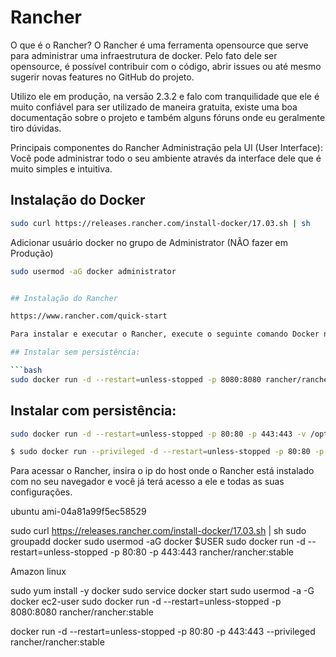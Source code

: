 # Rancher

O que é o Rancher?
O Rancher é uma ferramenta opensource que serve para administrar uma infraestrutura de docker. Pelo fato dele ser opensource, é possível contribuir com o código, abrir issues ou até mesmo sugerir novas features no GitHub do projeto.

Utilizo ele em produçāo, na versāo 2.3.2 e falo com tranquilidade que ele é muito confiável para ser utilizado de maneira gratuita, existe uma boa documentaçāo sobre o projeto e também alguns fóruns onde eu geralmente tiro dúvidas.

Principais componentes do Rancher
Administraçāo pela UI (User Interface): Você pode administrar todo o seu ambiente através da interface dele que é muito simples e intuitiva.

## Instalação do Docker

```bash
sudo curl https://releases.rancher.com/install-docker/17.03.sh | sh
```

Adicionar usuário docker no grupo de Administrator
(NÃO fazer em Produção)

```bash
sudo usermod -aG docker administrator


## Instalação do Rancher

https://www.rancher.com/quick-start

Para instalar e executar o Rancher, execute o seguinte comando Docker no seu host:

## Instalar sem persistência:

```bash
sudo docker run -d --restart=unless-stopped -p 8080:8080 rancher/rancher:stable
```

## Instalar com persistência:

```bash
sudo docker run -d --restart=unless-stopped -p 80:80 -p 443:443 -v /opt/rancher:/var/lib/rancher rancher/rancher:stable
```



```bash
$ sudo docker run --privileged -d --restart=unless-stopped -p 80:80 -p 443:443 rancher/rancher:stable
```

Para acessar o Rancher, insira o ip do host onde o Rancher está instalado com no seu navegador e você já terá acesso a ele e todas as suas configurações.



ubuntu
ami-04a81a99f5ec58529

sudo curl https://releases.rancher.com/install-docker/17.03.sh | sh
sudo groupadd docker
sudo usermod -aG docker $USER
sudo docker run -d --restart=unless-stopped -p 80:80 -p 443:443 rancher/rancher:stable


Amazon linux

sudo yum install -y docker
sudo service docker start
sudo usermod -a -G docker ec2-user
sudo docker run -d --restart=unless-stopped -p 8080:8080 rancher/rancher:stable


docker run -d --restart=unless-stopped -p 80:80 -p 443:443 --privileged rancher/rancher:stable